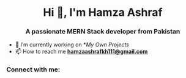 <h1 align="center">Hi 👋, I'm Hamza Ashraf</h1>
<h3 align="center">A passionate MERN Stack developer from Pakistan</h3>




- 🔭 I’m currently working on **My Own Projects*
- 📫 How to reach me **hamzaashrafkh111@gmail.com**

<h3 align="left">Connect with me:</h3>
<p align="left">


</p>




